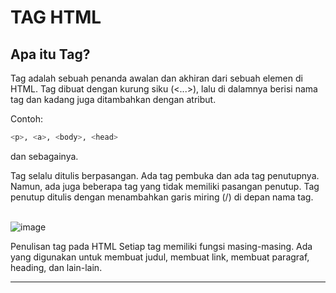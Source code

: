 # TAG HTML
## Apa itu Tag?
Tag adalah sebuah penanda awalan dan akhiran dari sebuah elemen di HTML. Tag dibuat dengan kurung siku (<...>), lalu di dalamnya berisi nama tag dan kadang juga ditambahkan dengan atribut.

Contoh: 
```sh
<p>, <a>, <body>, <head>
```
  dan sebagainya.

Tag selalu ditulis berpasangan. Ada tag pembuka dan ada tag penutupnya. Namun, ada juga beberapa tag yang tidak memiliki pasangan penutup. Tag penutup ditulis dengan menambahkan garis miring (/) di depan nama tag.
<br><br>

![image](https://github.com/Woodenhara/tag-html/assets/118158281/7a3d9fbe-ab81-40c5-ab37-14f1f6b6ac8e)

Penulisan tag pada HTML
Setiap tag memiliki fungsi masing-masing. Ada yang digunakan untuk membuat judul, membuat link, membuat paragraf, heading, dan lain-lain.

<hr>
